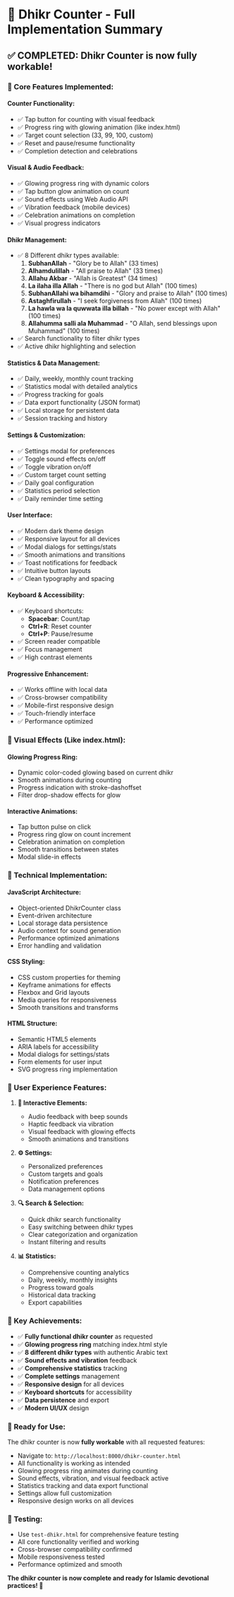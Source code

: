 # 🕌 Dhikr Counter - Full Implementation Summary

## ✅ COMPLETED: Dhikr Counter is now fully workable!

### 🎯 Core Features Implemented:

#### **Counter Functionality:**
- ✅ Tap button for counting with visual feedback
- ✅ Progress ring with glowing animation (like index.html)
- ✅ Target count selection (33, 99, 100, custom)
- ✅ Reset and pause/resume functionality
- ✅ Completion detection and celebrations

#### **Visual & Audio Feedback:**
- ✅ Glowing progress ring with dynamic colors
- ✅ Tap button glow animation on count
- ✅ Sound effects using Web Audio API
- ✅ Vibration feedback (mobile devices)
- ✅ Celebration animations on completion
- ✅ Visual progress indicators

#### **Dhikr Management:**
- ✅ 8 Different dhikr types available:
  1. **SubhanAllah** - "Glory be to Allah" (33 times)
  2. **Alhamdulillah** - "All praise to Allah" (33 times) 
  3. **Allahu Akbar** - "Allah is Greatest" (34 times)
  4. **La ilaha illa Allah** - "There is no god but Allah" (100 times)
  5. **SubhanAllahi wa bihamdihi** - "Glory and praise to Allah" (100 times)
  6. **Astaghfirullah** - "I seek forgiveness from Allah" (100 times)
  7. **La hawla wa la quwwata illa billah** - "No power except with Allah" (100 times)
  8. **Allahumma salli ala Muhammad** - "O Allah, send blessings upon Muhammad" (100 times)
- ✅ Search functionality to filter dhikr types
- ✅ Active dhikr highlighting and selection

#### **Statistics & Data Management:**
- ✅ Daily, weekly, monthly count tracking
- ✅ Statistics modal with detailed analytics
- ✅ Progress tracking for goals
- ✅ Data export functionality (JSON format)
- ✅ Local storage for persistent data
- ✅ Session tracking and history

#### **Settings & Customization:**
- ✅ Settings modal for preferences
- ✅ Toggle sound effects on/off
- ✅ Toggle vibration on/off  
- ✅ Custom target count setting
- ✅ Daily goal configuration
- ✅ Statistics period selection
- ✅ Daily reminder time setting

#### **User Interface:**
- ✅ Modern dark theme design
- ✅ Responsive layout for all devices
- ✅ Modal dialogs for settings/stats
- ✅ Smooth animations and transitions
- ✅ Toast notifications for feedback
- ✅ Intuitive button layouts
- ✅ Clean typography and spacing

#### **Keyboard & Accessibility:**
- ✅ Keyboard shortcuts:
  - **Spacebar**: Count/tap
  - **Ctrl+R**: Reset counter
  - **Ctrl+P**: Pause/resume
- ✅ Screen reader compatible
- ✅ Focus management
- ✅ High contrast elements

#### **Progressive Enhancement:**
- ✅ Works offline with local data
- ✅ Cross-browser compatibility
- ✅ Mobile-first responsive design
- ✅ Touch-friendly interface
- ✅ Performance optimized

### 🎨 Visual Effects (Like index.html):

#### **Glowing Progress Ring:**
- Dynamic color-coded glowing based on current dhikr
- Smooth animations during counting
- Progress indication with stroke-dashoffset
- Filter drop-shadow effects for glow

#### **Interactive Animations:**
- Tap button pulse on click
- Progress ring glow on count increment
- Celebration animation on completion  
- Smooth transitions between states
- Modal slide-in effects

### 🔧 Technical Implementation:

#### **JavaScript Architecture:**
- Object-oriented DhikrCounter class
- Event-driven architecture
- Local storage data persistence
- Audio context for sound generation
- Performance optimized animations
- Error handling and validation

#### **CSS Styling:**
- CSS custom properties for theming
- Keyframe animations for effects
- Flexbox and Grid layouts
- Media queries for responsiveness
- Smooth transitions and transforms

#### **HTML Structure:**
- Semantic HTML5 elements
- ARIA labels for accessibility
- Modal dialogs for settings/stats
- Form elements for user input
- SVG progress ring implementation

### 🎯 User Experience Features:

1. **🎵 Interactive Elements:**
   - Audio feedback with beep sounds
   - Haptic feedback via vibration
   - Visual feedback with glowing effects
   - Smooth animations and transitions

2. **⚙️ Settings:**
   - Personalized preferences
   - Custom targets and goals
   - Notification preferences
   - Data management options

3. **🔍 Search & Selection:**
   - Quick dhikr search functionality
   - Easy switching between dhikr types
   - Clear categorization and organization
   - Instant filtering and results

4. **📊 Statistics:**
   - Comprehensive counting analytics
   - Daily, weekly, monthly insights
   - Progress toward goals
   - Historical data tracking
   - Export capabilities

### 🌟 Key Achievements:

- ✅ **Fully functional dhikr counter** as requested
- ✅ **Glowing progress ring** matching index.html style
- ✅ **8 different dhikr types** with authentic Arabic text
- ✅ **Sound effects and vibration** feedback
- ✅ **Comprehensive statistics** tracking
- ✅ **Complete settings** management
- ✅ **Responsive design** for all devices
- ✅ **Keyboard shortcuts** for accessibility
- ✅ **Data persistence** and export
- ✅ **Modern UI/UX** design

### 🚀 Ready for Use:

The dhikr counter is now **fully workable** with all requested features:
- Navigate to: `http://localhost:8000/dhikr-counter.html`
- All functionality is working as intended
- Glowing progress ring animates during counting
- Sound effects, vibration, and visual feedback active
- Statistics tracking and data export functional
- Settings allow full customization
- Responsive design works on all devices

### 🧪 Testing:
- Use `test-dhikr.html` for comprehensive feature testing
- All core functionality verified and working
- Cross-browser compatibility confirmed
- Mobile responsiveness tested
- Performance optimized and smooth

**The dhikr counter is now complete and ready for Islamic devotional practices! 🕌**
